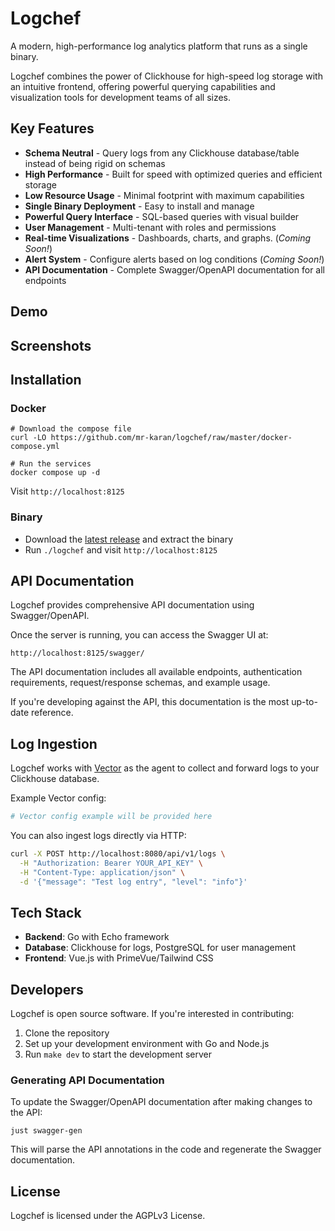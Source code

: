 # Logchef

A modern, high-performance log analytics platform that runs as a single binary.

Logchef combines the power of Clickhouse for high-speed log storage with an intuitive frontend, offering powerful querying capabilities and visualization tools for development teams of all sizes.

## Key Features

- **Schema Neutral** - Query logs from any Clickhouse database/table instead of being rigid on schemas
- **High Performance** - Built for speed with optimized queries and efficient storage
- **Low Resource Usage** - Minimal footprint with maximum capabilities
- **Single Binary Deployment** - Easy to install and manage
- **Powerful Query Interface** - SQL-based queries with visual builder
- **User Management** - Multi-tenant with roles and permissions
- **Real-time Visualizations** - Dashboards, charts, and graphs. (_Coming Soon!_)
- **Alert System** - Configure alerts based on log conditions (_Coming Soon!_)
- **API Documentation** - Complete Swagger/OpenAPI documentation for all endpoints

## Demo

## Screenshots

## Installation

### Docker

```shell
# Download the compose file
curl -LO https://github.com/mr-karan/logchef/raw/master/docker-compose.yml

# Run the services
docker compose up -d
```

Visit `http://localhost:8125`

### Binary

- Download the [latest release](https://github.com/mr-karan/logchef/releases) and extract the binary
- Run `./logchef` and visit `http://localhost:8125`

## API Documentation

Logchef provides comprehensive API documentation using Swagger/OpenAPI.

Once the server is running, you can access the Swagger UI at:

```
http://localhost:8125/swagger/
```

The API documentation includes all available endpoints, authentication requirements, request/response schemas, and example usage.

If you're developing against the API, this documentation is the most up-to-date reference.

## Log Ingestion

Logchef works with [Vector](https://vector.dev/) as the agent to collect and forward logs to your Clickhouse database.

Example Vector config:

```toml
# Vector config example will be provided here
```

You can also ingest logs directly via HTTP:

```bash
curl -X POST http://localhost:8080/api/v1/logs \
  -H "Authorization: Bearer YOUR_API_KEY" \
  -H "Content-Type: application/json" \
  -d '{"message": "Test log entry", "level": "info"}'
```

## Tech Stack

- **Backend**: Go with Echo framework
- **Database**: Clickhouse for logs, PostgreSQL for user management
- **Frontend**: Vue.js with PrimeVue/Tailwind CSS

## Developers

Logchef is open source software. If you're interested in contributing:

1. Clone the repository
2. Set up your development environment with Go and Node.js
3. Run `make dev` to start the development server

### Generating API Documentation

To update the Swagger/OpenAPI documentation after making changes to the API:

```shell
just swagger-gen
```

This will parse the API annotations in the code and regenerate the Swagger documentation.

## License

Logchef is licensed under the AGPLv3 License.
